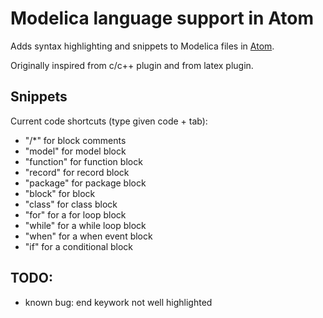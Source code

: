 # Modelica language support in Atom

Adds syntax highlighting and snippets to Modelica files in [Atom](https://atom.io/ "Atom").

Originally inspired from c/c++ plugin and from latex plugin.


## Snippets
Current code shortcuts (type given code + tab):

* "/*" for block comments
* "model" for model block
* "function" for function block
* "record" for record block
* "package" for package block
* "block" for block
* "class" for class block
* "for" for a for loop block
* "while" for a while loop block
* "when" for a when event block
* "if" for a conditional block

## TODO:

* known bug: end keywork not well highlighted
